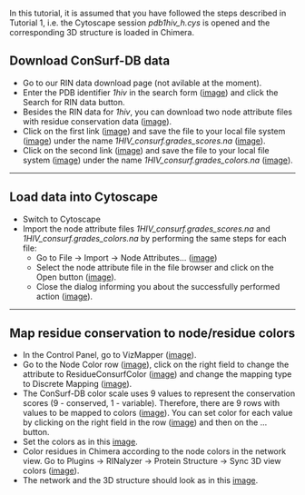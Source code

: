 In this tutorial, it is assumed that you have followed the steps described in Tutorial 1, i.e. the Cytoscape session _pdb1hiv_h.cys_ is opened and the corresponding 3D structure is loaded in Chimera.

Download ConSurf-DB data
------------------------

*   Go to our RIN data download page (not avilable at the moment).
*   Enter the PDB identifier *1hiv* in the search form ([image](images/tut5.1_1.png)) and click the Search for RIN data button.
*   Besides the RIN data for *1hiv*, you can download two node attribute files with residue conservation data ([image](images/tut5.1_2.png)).
*   Click on the first link ([image](images/tut5.1_3.png)) and save the file to your local file system ([image](images/tut5.1_4.png)) under the name *1HIV_consurf.grades_scores.na* ([image](images/tut5.1_5.png)).
*   Click on the second link ([image](images/tut5.1_6.png)) and save the file to your local file system ([image](images/tut5.1_7.png)) under the name *1HIV_consurf.grades_colors.na* ([image](images/tut5.1_8.png)).

  

* * *

Load data into Cytoscape
------------------------

*   Switch to Cytoscape
*   Import the node attribute files *1HIV_consurf.grades_scores.na* and *1HIV_consurf.grades_colors.na* by performing the same steps for each file:
    *   Go to File → Import → Node Attributes... ([image](images/tut5.2_1.png))
    *   Select the node attribute file in the file browser and click on the Open button ([image](images/tut5.2_2.png)).
    *   Close the dialog informing you about the successfully performed action ([image](images/tut5.2_3.png)).

  

* * *

Map residue conservation to node/residue colors
-----------------------------------------------

*   In the Control Panel, go to VizMapper ([image](images/tut5.3_1.png)).
*   Go to the Node Color row ([image](images/tut5.4_1.png)), click on the right field to change the attribute to ResidueConsurfColor ([image](images/tut5.4_2.png)) and change the mapping type to Discrete Mapping ([image](images/tut5.4_3.png)).
*   The ConSurf-DB color scale uses 9 values to represent the conservation scores (9 - conserved, 1 - variable). Therefore, there are 9 rows with values to be mapped to colors ([image](images/tut5.4_4.png)). You can set color for each value by clicking on the right field in the row ([image](images/tut5.4_5.png)) and then on the ... button.
*   Set the colors as in this [image](images/tut5.4_6.png).
*   Color residues in Chimera according to the node colors in the network view. Go to Plugins → RINalyzer → Protein Structure → Sync 3D view colors ([image](images/tut1.2_20.png)).
*   The network and the 3D structure should look as in this [image](images/tut5.4_8.png).